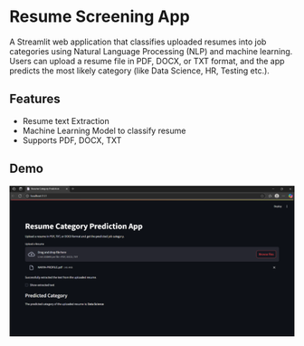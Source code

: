 # Resume Screening App
A Streamlit web application that classifies uploaded resumes into job categories using Natural Language Processing (NLP) and machine learning. Users can upload a resume file in PDF, DOCX, or TXT format, and the app predicts the most likely category (like Data Science, HR, Testing etc.).

## Features
- Resume text Extraction
- Machine Learning Model to classify resume
- Supports PDF, DOCX, TXT

## Demo
![Demo Screenshot](image/demo.png)
